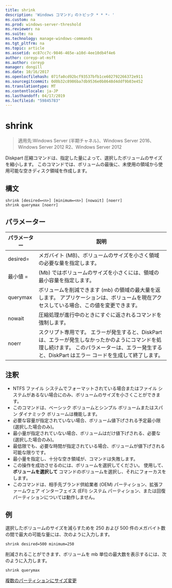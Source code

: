 ```yaml
---
title: shrink
description: 'Windows コマンド」のトピック * * *- '
ms.custom: na
ms.prod: windows-server-threshold
ms.reviewer: na
ms.suite: na
ms.technology: manage-windows-commands
ms.tgt_pltfrm: na
ms.topic: article
ms.assetid: ec87cc7c-9846-465e-a10d-4ee10db4f4e6
author: coreyp-at-msft
ms.author: coreyp
manager: dongill
ms.date: 10/16/2017
ms.openlocfilehash: 071fa0cd92bcf93537bfb1ce602792266372e911
ms.sourcegitcommit: 0d0b32c8986ba7db9536e0b8648d4ddf9b03e452
ms.translationtype: MT
ms.contentlocale: ja-JP
ms.lasthandoff: 04/17/2019
ms.locfileid: "59845783"
---
```

# <a name="shrink"></a>shrink

>適用先:Windows Server (半期チャネル)、Windows Server 2016、Windows Server 2012 R2、Windows Server 2012

Diskpart 圧縮コマンドは、指定した量によって、選択したボリュームのサイズを縮小します。 このコマンドでは、ボリュームの最後に、未使用の領域から使用可能な空きディスク領域を作成します。

## <a name="syntax"></a>構文
```
shrink [desired=<n>] [minimum=<n>] [nowait] [noerr]
shrink querymax [noerr]
```
## <a name="parameters"></a>パラメーター
|パラメーター|説明|
|-------|--------|
|desired=<n>|メガバイト (MB)、ボリュームのサイズを小さく領域の必要な量を指定します。|
|最小値 =<n>|(Mb) ではボリュームのサイズを小さくには、領域の最小容量を指定します。|
|querymax|ボリュームを削減できます (mb) の領域の最大量を返します。 アプリケーションは、ボリュームを現在アクセスしている場合、この値を変更できます。|
|nowait|圧縮処理が進行中のときにすぐに返されるコマンドを強制します。|
|noerr|スクリプト専用です。 エラーが発生すると、DiskPart は、エラーが発生しなかったかのようにコマンドを処理し続けます。 このパラメーターは、エラー発生すると、DiskPart はエラー コードを生成して終了します。|
## <a name="remarks"></a>注釈
-   NTFS ファイル システムでフォーマットされている場合またはファイル システムがあるない場合にのみ、ボリュームのサイズを小さくことができます。
-   このコマンドは、ベーシック ボリュームとシンプル ボリュームまたはスパン ダイナミック ボリュームは機能します。
-   必要な容量が指定されていない場合、ボリューム値下げされる予定最小限 (選択した場合のみ)。
-   最小量が指定されていない場合、ボリュームはだけ値下げされる、必要な (選択した場合のみ)。
-   最低限でも、必要な時間が指定されている場合、ボリュームが値下げされる可能な限りです。
-   最小量を指定し、十分な空き領域が、コマンドは失敗します。
-   この操作を成功させるのには、ボリュームを選択してください。 使用して、 **ボリュームを選択して** コマンドのボリュームを選択し、それにフォーカスをします。
-   このコマンドは、相手先ブランド供給業者 (OEM) パーティション、拡張ファームウェア インターフェイス (EFI) システム パーティション、または回復パーティションについては動作しません。
## <a name="BKMK_examples"></a>例
選択したボリュームのサイズを減らすためを 250 および 500 件のメガバイト数の間で最大の可能な量には、次のように入力します。
```
shrink desired=500 minimum=250
```
削減されることができます、ボリュームを mb 単位の最大数を表示するには、次のように入力します。
```
shrink querymax
```

[複数のパーティションにサイズ変更](https://technet.microsoft.com/library/hh848680.aspx)
